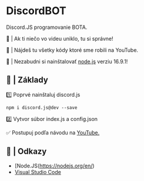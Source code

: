 # DiscordBOT
Discord.JS programovanie BOTA.

📌 | Ak ti niečo vo videu uniklo, tu si správne!

📌 | Nájdeš tu všetky kódy ktoré sme robili na YouTube.

🚀 | Nezabudni si nainštalovať [node.js](https://nodejs.org/en/) verziu 16.9.1!


## 👀 | Základy

1️⃣ Poprvé nainštaluj discord.js
```
npm i discord.js@dev --save
```

2️⃣ Vytvor súbor index.js a config.json

✅ Postupuj podľa návodu na [YouTube.](https://www.youtube.com/channel/UC8W0PbTg4PxLZd-AtXVxegg)


## 🔗 | Odkazy

* [Node.JS(https://nodejs.org/en/)
* [Visual Studio Code](https://code.visualstudio.com/)
